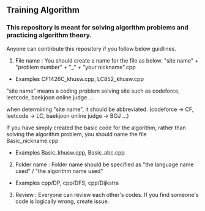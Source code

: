 ## Training Algorithm

### This repository is meant for solving algorithm problems and practicing algorithm theory.

Anyone can contribute this repository if you follow below guidlines.

1. File name
   : You should create a name for the file as below.
   "site name" + "problem number" + "\_" + "your nickname".cpp

- Examples
  CF1426C_khusw.cpp, LC852_khusw.cpp

"site name" means a coding problem solving site such as codeforce, leetcode, baekjoon online judge ...

when determining "site name", it should be abbreviated.
(codeforce -> CF, leetcode -> LC, baekjoon online judge -> BOJ ...)

If you have simply created the basic code for the algorithm, rather than solving the algorithm problem, you should name the file Basic_nickname.cpp

- Examples
  Basic_khusw.cpp, Basic_abc.cpp

2. Folder name
   : Folder name should be specified as "the language name used" / "the algorithm name used"

- Examples
  cpp/DP, cpp/DFS, cpp/Dijkstra

3. Review
   : Everyone can review each other's codes. If you find someone's code is logically wrong, create issue.
